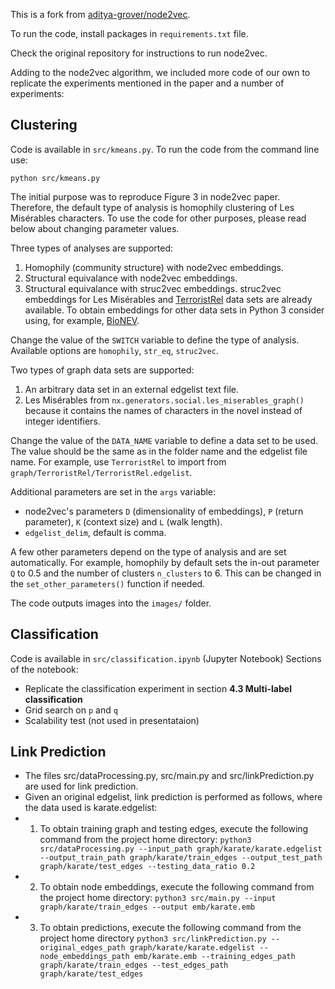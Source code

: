 This is a fork from [aditya-grover/node2vec](https://github.com/aditya-grover/node2vec).


To run the code, install packages in `requirements.txt` file.

Check the original repository for instructions to run node2vec.

Adding to the node2vec algorithm, we included more code of our own to replicate the experiments mentioned in the paper and a number of experiments:

## Clustering

Code is available in `src/kmeans.py`. To run the code from the command line use:

`python src/kmeans.py`

The initial purpose was to reproduce Figure 3 in node2vec paper. Therefore, the default type of analysis is homophily clustering of Les Misérables characters. To use the code for other purposes, please read below about changing parameter values.

Three types of analyses are supported: 

1. Homophily (community structure) with node2vec embeddings.
2. Structural equivalance with node2vec embeddings.
3. Structural equivalance with struc2vec embeddings. struc2vec embeddings for Les Misérables and [TerroristRel](https://networkrepository.com/TerroristRel.php) data sets are already available. To obtain embeddings for other data sets in Python 3 consider using, for example, [BioNEV](https://github.com/xiangyue9607/BioNEV).

Change the value of the `SWITCH` variable to define the type of analysis. Available options are `homophily`, `str_eq`, `struc2vec`.

Two types of graph data sets are supported:

1. An arbitrary data set in an external edgelist text file.
2. Les Misérables from `nx.generators.social.les_miserables_graph()` because it contains the names of characters in the novel instead of integer identifiers.

Change the value of the `DATA_NAME` variable to define a data set to be used. The value should be the same as in the folder name and the edgelist file name. For example, use `TerroristRel` to import from `graph/TerroristRel/TerroristRel.edgelist`.

Additional parameters are set in the `args` variable:

* node2vec's parameters `D` (dimensionality of embeddings), `P` (return parameter), `K` (context size) and `L` (walk length).
* `edgelist_delim`, default is comma.

A few other parameters depend on the type of analysis and are set automatically. For example, homophily by default sets the in-out parameter `Q` to 0.5 and the number of clusters `n_clusters` to 6. This can be changed in the `set_other_parameters()` function if needed.

The code outputs images into the `images/` folder.



## Classification
Code is available in `src/classification.ipynb` (Jupyter Notebook)
Sections of the notebook: 
- Replicate the classification experiment in section **4.3 Multi-label classification** 
- Grid search on `p` and `q`
- Scalability test (not used in presentataion)
## Link Prediction
- The files src/dataProcessing.py, src/main.py and src/linkPrediction.py are used for link prediction.
- Given an original edgelist, link prediction is performed as follows, where the data used is karate.edgelist:
- 1. To obtain training graph and testing edges, execute the following command from the project home directory:
```python3 src/dataProcessing.py --input_path graph/karate/karate.edgelist --output_train_path graph/karate/train_edges --output_test_path graph/karate/test_edges --testing_data_ratio 0.2```
- 2. To obtain node embeddings, execute the following command from the project home directory: 
```python3 src/main.py --input graph/karate/train_edges --output emb/karate.emb     ```
- 3.  To obtain predictions, execute the following command from the project home directory
```python3 src/linkPrediction.py --original_edges_path graph/karate/karate.edgelist --node_embeddings_path emb/karate.emb --training_edges_path graph/karate/train_edges --test_edges_path graph/karate/test_edges```

